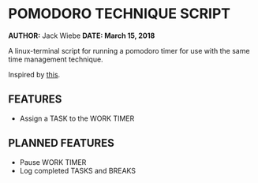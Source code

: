 # POMODORO TECHNIQUE SCRIPT #

**AUTHOR:** Jack Wiebe
**DATE: March 15, 2018**

A linux-terminal script for running a pomodoro timer for use with the same time
management technique.

Inspired by [this](https://github.com/rukshn/pomodoro).

## FEATURES ##

- Assign a TASK to the WORK TIMER

## PLANNED FEATURES ##

- Pause WORK TIMER
- Log completed TASKS and BREAKS


